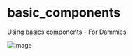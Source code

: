 # basic_components
Using basics components - For Dammies

![image](https://user-images.githubusercontent.com/72364037/155061499-8b0872ca-231e-4861-bb0f-1200fd5e51bf.png)
